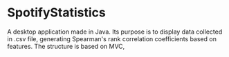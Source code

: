 # SpotifyStatistics
A desktop application made in Java. Its purpose is to display data collected in .csv file, generating Spearman's rank correlation coefficients based on features. The structure is based on MVC,
